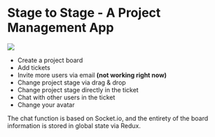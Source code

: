 <h1>Stage to Stage - A Project Management App</h1>
<img src="http://carlottafrommer.com/wp-content/uploads/2020/06/sts-rm-1024x454.gif" />

<ul>
  <li>Create a project board</li>  
  <li>Add tickets</li>
  <li>Invite more users via email <strong>(not working right now)</strong></li>
  <li>Change project stage via drag & drop</li>
  <li>Change project stage directly in the ticket</li>
  <li>Chat with other users in the ticket</li>
  <li>Change your avatar</li>
</ul>

<p>The chat function is based on Socket.io, and the entirety of the board information is stored in global state via Redux.</p>
